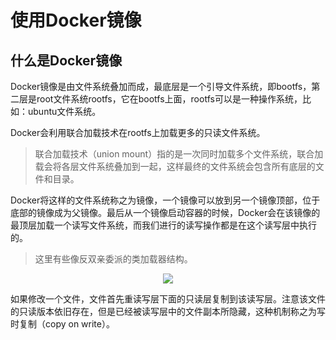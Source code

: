 # 使用Docker镜像

## 什么是Docker镜像

Docker镜像是由文件系统叠加而成，最底层是一个引导文件系统，即bootfs，第二层是root文件系统rootfs，它在bootfs上面，rootfs可以是一种操作系统，比如：ubuntu文件系统。

Docker会利用联合加载技术在rootfs上加载更多的只读文件系统。

> 联合加载技术（union mount）指的是一次同时加载多个文件系统，联合加载会将各层文件系统叠加到一起，这样最终的文件系统会包含所有底层的文件和目录。

Docker将这样的文件系统称之为镜像，一个镜像可以放到另一个镜像顶部，位于底部的镜像成为父镜像。最后从一个镜像启动容器的时候，Docker会在该镜像的最顶层加载一个读写文件系统，而我们进行的读写操作都是在这个读写层中执行的。

> 这里有些像反双亲委派的类加载器结构。

<center>
<img src="http://www.plantuml.com/plantuml/svg/ROvT2e0m38FVTmelu1MyIfcpig6sKZk6jnSs6VFdAUHB876yxKn8sWdQ2P84HLZjYM9SZRA75DI3tQtps6J2hFC1SOoaiU5ZvWrOK0XNOzuxNJznedxuMVcGsdskFbpjt0-AL5fkN000" />
</center>

如果修改一个文件，文件首先重读写层下面的只读层复制到该读写层。注意该文件的只读版本依旧存在，但是已经被读写层中的文件副本所隐藏，这种机制称之为写时复制（copy on write）。

